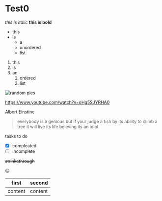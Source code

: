  # Test0

*this is italic*
__this is bold__

* this 
* is
  * a
  * unordered
  * list

1. this
1. is
1. an
   1. ordered
   1. list

![random pics](https://m.media-amazon.com/images/M/MV5BZGJiNmM1NDctNWUxYS00YzE4LWJjNTgtYTJhYzE0NjFmMTMwXkEyXkFqcGdeQXVyNTAyODkwOQ@@._V1_UX182_CR0,0,182,268_AL_.jpg)

https://www.youtube.com/watch?v=oHg5SJYRHA0

Albert Einstine 
 > everybody is a genious but if your judge a fish 
 > by its ability to climb a tree it will live its life beleving its an idiot
 
 tasks to do
 - [x] compleated
 - [ ] incomplete
 
~~strinkethrough~~

:neutral_face:

first | second
--- | ---
content | content 
